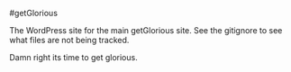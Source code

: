 #getGlorious

The WordPress site for the main getGlorious site. See the gitignore to see what
files are not being tracked.

Damn right its time to get glorious.